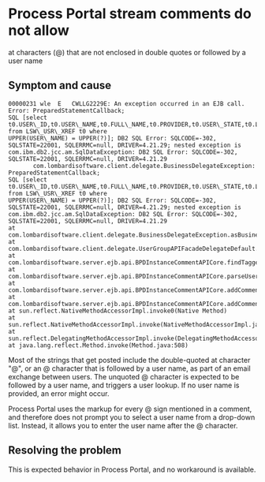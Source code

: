 # Process Portal stream comments do not allow
at characters (@) that are not enclosed in double quotes or followed by a user name

## Symptom and cause

```
00000231 wle  E   CWLLG2229E: An exception occurred in an EJB call.  Error: PreparedStatementCallback; 
SQL [select t0.USER\_ID,t0.USER\_NAME,t0.FULL\_NAME,t0.PROVIDER,t0.USER\_STATE,t0.LAST\_STATE\_MODIFIED from LSW\_USR\_XREF t0 where 
UPPER(USER\_NAME) = UPPER(?)]; DB2 SQL Error: SQLCODE=-302, SQLSTATE=22001, SQLERRMC=null, DRIVER=4.21.29; nested exception is 
com.ibm.db2.jcc.am.SqlDataException: DB2 SQL Error: SQLCODE=-302, SQLSTATE=22001, SQLERRMC=null, DRIVER=4.21.29 
       com.lombardisoftware.client.delegate.BusinessDelegateException: PreparedStatementCallback; 
SQL [select t0.USER\_ID,t0.USER\_NAME,t0.FULL\_NAME,t0.PROVIDER,t0.USER\_STATE,t0.LAST\_STATE\_MODIFIED from LSW\_USR\_XREF t0 where 
UPPER(USER\_NAME) = UPPER(?)]; DB2 SQL Error: SQLCODE=-302, SQLSTATE=22001, SQLERRMC=null, DRIVER=4.21.29; nested exception is 
com.ibm.db2.jcc.am.SqlDataException: DB2 SQL Error: SQLCODE=-302, SQLSTATE=22001, SQLERRMC=null, DRIVER=4.21.29 
at com.lombardisoftware.client.delegate.BusinessDelegateException.asBusinessDelegateException(BusinessDelegateException.java:46) 
at com.lombardisoftware.client.delegate.UserGroupAPIFacadeDelegateDefault.findUserByName(UserGroupAPIFacadeDelegateDefault.java:134) 
at com.lombardisoftware.server.ejb.api.BPDInstanceCommentAPICore.findTaggedUsers(BPDInstanceCommentAPICore.java:354) 
at com.lombardisoftware.server.ejb.api.BPDInstanceCommentAPICore.parseUsersTaggedInComments(BPDInstanceCommentAPICore.java:327) 
at com.lombardisoftware.server.ejb.api.BPDInstanceCommentAPICore.addComment(BPDInstanceCommentAPICore.java:105) 
at com.lombardisoftware.server.ejb.api.BPDInstanceCommentAPICore.addComment(BPDInstanceCommentAPICore.java:95) 
at sun.reflect.NativeMethodAccessorImpl.invoke0(Native Method) 
at sun.reflect.NativeMethodAccessorImpl.invoke(NativeMethodAccessorImpl.java:90) 
at sun.reflect.DelegatingMethodAccessorImpl.invoke(DelegatingMethodAccessorImpl.java:55) 
at java.lang.reflect.Method.invoke(Method.java:508)
```

Most of the strings that get posted include the double-quoted at character "@",
or an @ character that is followed by a user name, as part of an email exchange
between users. The unquoted @ character is expected to be followed by a user name, and triggers a
user lookup. If no user name is provided, an error might occur.

Process Portal uses the
<taggedUser></taggedUser> markup for every @ sign mentioned in a comment, and
therefore does not prompt you to select a user name from a drop-down list. Instead, it allows you to
enter the user name after the @ character.

## Resolving the problem

This is expected behavior in Process Portal, and
no workaround is available.
